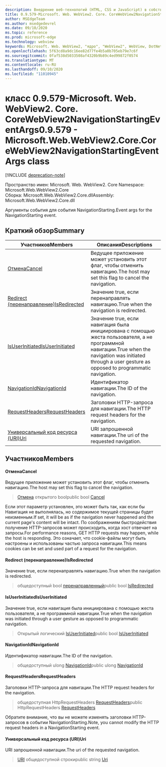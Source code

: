 ```yaml
---
description: Внедрение веб-технологий (HTML, CSS и JavaScript) в собственные приложения с помощью элемента управления Microsoft Edge WebView2
title: 0.9.579-Microsoft. Web. WebView2. Core. CoreWebView2NavigationStartingEventArgs
author: MSEdgeTeam
ms.author: msedgedevrel
ms.date: 09/10/2020
ms.topic: reference
ms.prod: microsoft-edge
ms.technology: webview
keywords: Microsoft. Web. WebView2, "ядро", "WebView2", WebView, DotNet, WPF, WinForms, App, EDGE, CoreWebView2, CoreWebView2Controller, браузерный элемент управления, EDGE HTML, Microsoft. Web. WebView2
ms.openlocfilehash: 5f63cd8a9dc16ee82d77fe4b5a0b705eb79e7c6f
ms.sourcegitcommit: 0faf538d5033508af4320b9b89c4ed99872f0574
ms.translationtype: MT
ms.contentlocale: ru-RU
ms.lasthandoff: 09/10/2020
ms.locfileid: "11010945"
---
```

# <span data-ttu-id="31fe6-104">класс 0.9.579-Microsoft. Web. WebView2. Core. CoreWebView2NavigationStartingEventArgs</span><span class="sxs-lookup"><span data-stu-id="31fe6-104">0.9.579 - Microsoft.Web.WebView2.Core.CoreWebView2NavigationStartingEventArgs class</span></span> 

[!INCLUDE [deprecation-note](../../includes/deprecation-note.md)]

<span data-ttu-id="31fe6-105">Пространство имен: Microsoft. Web. WebView2. Core </span><span class="sxs-lookup"><span data-stu-id="31fe6-105">Namespace: Microsoft.Web.WebView2.Core</span></span>\
<span data-ttu-id="31fe6-106">Сборка: Microsoft.Web.WebView2.Core.dll</span><span class="sxs-lookup"><span data-stu-id="31fe6-106">Assembly: Microsoft.Web.WebView2.Core.dll</span></span>

<span data-ttu-id="31fe6-107">Аргументы события для события NavigationStarting.</span><span class="sxs-lookup"><span data-stu-id="31fe6-107">Event args for the NavigationStarting event.</span></span>

## <span data-ttu-id="31fe6-108">Краткий обзор</span><span class="sxs-lookup"><span data-stu-id="31fe6-108">Summary</span></span>

 <span data-ttu-id="31fe6-109">Участников</span><span class="sxs-lookup"><span data-stu-id="31fe6-109">Members</span></span>                        | <span data-ttu-id="31fe6-110">Описания</span><span class="sxs-lookup"><span data-stu-id="31fe6-110">Descriptions</span></span>
--------------------------------|---------------------------------------------
[<span data-ttu-id="31fe6-111">Отмена</span><span class="sxs-lookup"><span data-stu-id="31fe6-111">Cancel</span></span>](#cancel) | <span data-ttu-id="31fe6-112">Ведущее приложение может установить этот флаг, чтобы отменить навигацию.</span><span class="sxs-lookup"><span data-stu-id="31fe6-112">The host may set this flag to cancel the navigation.</span></span>
[<span data-ttu-id="31fe6-113">Redirect (перенаправление)</span><span class="sxs-lookup"><span data-stu-id="31fe6-113">IsRedirected</span></span>](#isredirected) | <span data-ttu-id="31fe6-114">Значение true, если перенаправлять навигацию.</span><span class="sxs-lookup"><span data-stu-id="31fe6-114">True when the navigation is redirected.</span></span>
[<span data-ttu-id="31fe6-115">IsUserInitiated</span><span class="sxs-lookup"><span data-stu-id="31fe6-115">IsUserInitiated</span></span>](#isuserinitiated) | <span data-ttu-id="31fe6-116">Значение true, если навигация была инициирована с помощью жеста пользователя, а не программной навигации.</span><span class="sxs-lookup"><span data-stu-id="31fe6-116">True when the navigation was initiated through a user gesture as opposed to programmatic navigation.</span></span>
[<span data-ttu-id="31fe6-117">NavigationId</span><span class="sxs-lookup"><span data-stu-id="31fe6-117">NavigationId</span></span>](#navigationid) | <span data-ttu-id="31fe6-118">Идентификатор навигации.</span><span class="sxs-lookup"><span data-stu-id="31fe6-118">The ID of the navigation.</span></span>
[<span data-ttu-id="31fe6-119">RequestHeaders</span><span class="sxs-lookup"><span data-stu-id="31fe6-119">RequestHeaders</span></span>](#requestheaders) | <span data-ttu-id="31fe6-120">Заголовки HTTP-запроса для навигации.</span><span class="sxs-lookup"><span data-stu-id="31fe6-120">The HTTP request headers for the navigation.</span></span>
[<span data-ttu-id="31fe6-121">Универсальный код ресурса (URI)</span><span class="sxs-lookup"><span data-stu-id="31fe6-121">Uri</span></span>](#uri) | <span data-ttu-id="31fe6-122">URI запрошенной навигации.</span><span class="sxs-lookup"><span data-stu-id="31fe6-122">The uri of the requested navigation.</span></span>

## <span data-ttu-id="31fe6-123">Участников</span><span class="sxs-lookup"><span data-stu-id="31fe6-123">Members</span></span>

#### <span data-ttu-id="31fe6-124">Отмена</span><span class="sxs-lookup"><span data-stu-id="31fe6-124">Cancel</span></span> 

<span data-ttu-id="31fe6-125">Ведущее приложение может установить этот флаг, чтобы отменить навигацию.</span><span class="sxs-lookup"><span data-stu-id="31fe6-125">The host may set this flag to cancel the navigation.</span></span>

> <span data-ttu-id="31fe6-126">[Отмена](#cancel) открытого bool</span><span class="sxs-lookup"><span data-stu-id="31fe6-126">public bool [Cancel](#cancel)</span></span>

<span data-ttu-id="31fe6-127">Если этот параметр установлен, это может быть так, как если бы Навигация не выполнялась, но содержимое текущей страницы будет неизменным.</span><span class="sxs-lookup"><span data-stu-id="31fe6-127">If set, it will be as if the navigation never happened and the current page's content will be intact.</span></span> <span data-ttu-id="31fe6-128">По соображениям быстродействия получение HTTP-запросов может происходить, когда хост отвечает на запросы.</span><span class="sxs-lookup"><span data-stu-id="31fe6-128">For performance reasons, GET HTTP requests may happen, while the host is responding.</span></span> <span data-ttu-id="31fe6-129">Это означает, что cookie-файлы могут быть настроены и использованы частью запроса навигации.</span><span class="sxs-lookup"><span data-stu-id="31fe6-129">This means cookies can be set and used part of a request for the navigation.</span></span>

#### <span data-ttu-id="31fe6-130">Redirect (перенаправление)</span><span class="sxs-lookup"><span data-stu-id="31fe6-130">IsRedirected</span></span> 

<span data-ttu-id="31fe6-131">Значение true, если перенаправлять навигацию.</span><span class="sxs-lookup"><span data-stu-id="31fe6-131">True when the navigation is redirected.</span></span>

> <span data-ttu-id="31fe6-132">общедоступный bool [перенаправленный](#isredirected)</span><span class="sxs-lookup"><span data-stu-id="31fe6-132">public bool [IsRedirected](#isredirected)</span></span>

#### <span data-ttu-id="31fe6-133">IsUserInitiated</span><span class="sxs-lookup"><span data-stu-id="31fe6-133">IsUserInitiated</span></span> 

<span data-ttu-id="31fe6-134">Значение true, если навигация была инициирована с помощью жеста пользователя, а не программной навигации.</span><span class="sxs-lookup"><span data-stu-id="31fe6-134">True when the navigation was initiated through a user gesture as opposed to programmatic navigation.</span></span>

> <span data-ttu-id="31fe6-135">Открытый логический [IsUserInitiated](#isuserinitiated)</span><span class="sxs-lookup"><span data-stu-id="31fe6-135">public bool [IsUserInitiated](#isuserinitiated)</span></span>

#### <span data-ttu-id="31fe6-136">NavigationId</span><span class="sxs-lookup"><span data-stu-id="31fe6-136">NavigationId</span></span> 

<span data-ttu-id="31fe6-137">Идентификатор навигации.</span><span class="sxs-lookup"><span data-stu-id="31fe6-137">The ID of the navigation.</span></span>

> <span data-ttu-id="31fe6-138">общедоступный ulong [NavigationId](#navigationid)</span><span class="sxs-lookup"><span data-stu-id="31fe6-138">public ulong [NavigationId](#navigationid)</span></span>

#### <span data-ttu-id="31fe6-139">RequestHeaders</span><span class="sxs-lookup"><span data-stu-id="31fe6-139">RequestHeaders</span></span> 

<span data-ttu-id="31fe6-140">Заголовки HTTP-запроса для навигации.</span><span class="sxs-lookup"><span data-stu-id="31fe6-140">The HTTP request headers for the navigation.</span></span>

> <span data-ttu-id="31fe6-141">общедоступная HttpRequestHeaders [RequestHeaders](#requestheaders)</span><span class="sxs-lookup"><span data-stu-id="31fe6-141">public HttpRequestHeaders [RequestHeaders](#requestheaders)</span></span>

<span data-ttu-id="31fe6-142">Обратите внимание, что вы не можете изменять заголовки HTTP-запросов в событии NavigationStarting.</span><span class="sxs-lookup"><span data-stu-id="31fe6-142">Note, you cannot modify the HTTP request headers in a NavigationStarting event.</span></span>

#### <span data-ttu-id="31fe6-143">Универсальный код ресурса (URI)</span><span class="sxs-lookup"><span data-stu-id="31fe6-143">Uri</span></span> 

<span data-ttu-id="31fe6-144">URI запрошенной навигации.</span><span class="sxs-lookup"><span data-stu-id="31fe6-144">The uri of the requested navigation.</span></span>

> <span data-ttu-id="31fe6-145">[URI](#uri) общедоступной строки</span><span class="sxs-lookup"><span data-stu-id="31fe6-145">public string [Uri](#uri)</span></span>

